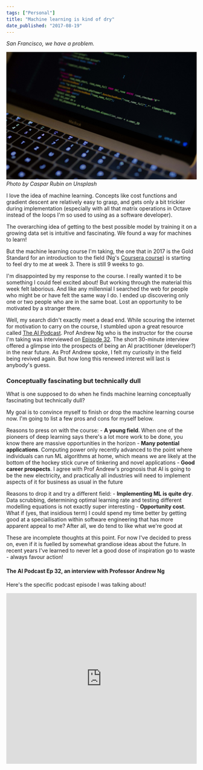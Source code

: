 ```yaml
---
tags: ["Personal"]
title: "Machine learning is kind of dry"
date_published: "2017-08-19"
---
```


_San Francisco, we have a problem._

![laptop screen with code](images/code_min.jpg) _Photo by Caspar Rubin on Unsplash_

I love the idea of machine learning. Concepts like cost functions and gradient descent are relatively easy to grasp, and gets only a bit trickier during implementation (especially with all that matrix operations in Octave instead of the loops I'm so used to using as a software developer).

The overarching idea of getting to the best possible model by training it on a growing data set is intuitive and fascinating. We found a way for machines to learn!

But the machine learning course I'm taking, the one that in 2017 is the Gold Standard for an introduction to the field (Ng's [Coursera course](https://www.coursera.org/learn/machine-learning)) is starting to feel dry to me at week 3. There is still 9 weeks to go.

I'm disappointed by my response to the course. I really wanted it to be something I could feel excited about! But working through the material this week felt laborious. And like any millennial I searched the web for people who might be or have felt the same way I do. I ended up discovering only one or two people who are in the same boat. Lost an opportunity to be motivated by a stranger there.

Well, my search didn't exactly meet a dead end. While scouring the internet for motivation to carry on the course, I stumbled upon a great resource called [The AI Podcast](https://soundcloud.com/theaipodcast). Prof Andrew Ng who is the instructor for the course I'm taking was interviewed on [Episode 32](https://soundcloud.com/theaipodcast/andrew-ng-ai-new-electricity). The short 30-minute interview offered a glimpse into the prospects of being an AI practitioner (developer?) in the near future. As Prof Andrew spoke, I felt my curiosity in the field being revived again. But how long this renewed interest will last is anybody's guess.

### Conceptually fascinating but technically dull

What is one supposed to do when he finds machine learning conceptually fascinating but technically dull?

My goal is to convince myself to finish or drop the machine learning course now. I'm going to list a few pros and cons for myself below.

Reasons to press on with the course: - **A young field**. When one of the pioneers of deep learning says there's a lot more work to be done, you know there are massive opportunities in the horizon - **Many potential applications**. Computing power only recently advanced to the point where individuals can run ML algorithms at home, which means we are likely at the bottom of the hockey stick curve of tinkering and novel applications - **Good career prospects**. I agree with Prof Andrew's prognosis that AI is going to be the new electricity, and practically all industries will need to implement aspects of it for business as usual in the future

Reasons to drop it and try a different field: - **Implementing ML is quite dry**. Data scrubbing, determining optimal learning rate and testing different modelling equations is not exactly super interesting - **Opportunity cost**. What if (yes, that insidious term) I could spend my time better by getting good at a speciailisation within software engineering that has more apparent appeal to me? After all, we do tend to like what we're good at

These are incomplete thoughts at this point. For now I've decided to press on, even if it is fuelled by somewhat grandiose ideas about the future. In recent years I've learned to never let a good dose of inspiration go to waste - always favour action!

#### The AI Podcast Ep 32, an interview with Professor Andrew Ng

Here's the specific podcast episode I was talking about!

<iframe width="100%" height="450" scrolling="no" frameborder="no" src="https://w.soundcloud.com/player/?url=https%3A//api.soundcloud.com/tracks/334829522&amp;color=ff5500&amp;auto_play=false&amp;hide_related=false&amp;show_comments=true&amp;show_user=true&amp;show_reposts=false&amp;visual=true"></iframe>
